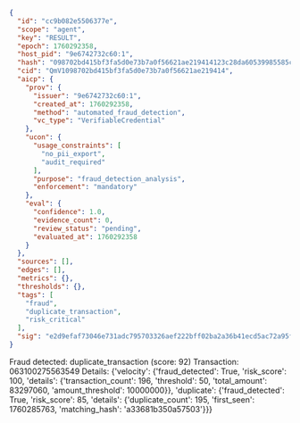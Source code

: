 ```json
{
  "id": "cc9b082e5506377e",
  "scope": "agent",
  "key": "RESULT",
  "epoch": 1760292358,
  "host_pid": "9e6742732c60:1",
  "hash": "098702bd415bf3fa5d0e73b7a0f56621ae219414123c28da60539985585c17ac",
  "cid": "QmV1098702bd415bf3fa5d0e73b7a0f56621ae219414",
  "aicp": {
    "prov": {
      "issuer": "9e6742732c60:1",
      "created_at": 1760292358,
      "method": "automated_fraud_detection",
      "vc_type": "VerifiableCredential"
    },
    "ucon": {
      "usage_constraints": [
        "no_pii_export",
        "audit_required"
      ],
      "purpose": "fraud_detection_analysis",
      "enforcement": "mandatory"
    },
    "eval": {
      "confidence": 1.0,
      "evidence_count": 0,
      "review_status": "pending",
      "evaluated_at": 1760292358
    }
  },
  "sources": [],
  "edges": [],
  "metrics": {},
  "thresholds": {},
  "tags": [
    "fraud",
    "duplicate_transaction",
    "risk_critical"
  ],
  "sig": "e2d9efaf73046e731adc795703326aef222bff02ba2a36b41ecd5ac72a95f91f"
}
```

Fraud detected: duplicate_transaction (score: 92)
Transaction: 063100275563549
Details: {'velocity': {'fraud_detected': True, 'risk_score': 100, 'details': {'transaction_count': 196, 'threshold': 50, 'total_amount': 83297060, 'amount_threshold': 10000000}}, 'duplicate': {'fraud_detected': True, 'risk_score': 85, 'details': {'duplicate_count': 195, 'first_seen': 1760285763, 'matching_hash': 'a33681b350a57503'}}}